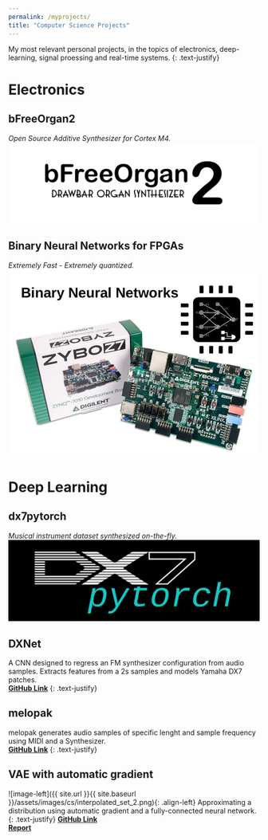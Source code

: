 ```yaml
---
permalink: /myprojects/
title: "Computer Science Projects"
---
```

My most relevant personal projects, in the topics of electronics, deep-learning, signal proessing and real-time systems.
{: .text-justify}

# Electronics

## bFreeOrgan2
*Open Source Additive Synthesizer for Cortex M4.*
<a href="https://github.com/fcaspe/bfreeOrgan2">
    <img src="/assets/images/bfreeorgan2.png"/>
</a>

## Binary Neural Networks for FPGAs
*Extremely Fast - Extremely quantized.*
<a href="/deep%20learning/fpga_BNN/">
<img src="/assets/images/bnn_fpga.jpg"/>
</a>

# Deep Learning

## dx7pytorch
*Musical instrument dataset synthesized on-the-fly.*
<a href="https://github.com/fcaspe/dx7pytorch">
    <img src="/assets/images/dx7pytorch.png"/>
</a>

## DXNet
A CNN designed to regress an FM synthesizer configuration from audio samples. Extracts features from a 2s samples and models Yamaha DX7 patches.
<br/><b><a href="https://github.com/fcaspe/dxnet">GitHub Link</a></b>
{: .text-justify}


## melopak
melopak generates audio samples of specific lenght and sample frequency using MIDI and a Synthesizer.
<br/><b><a href="https://github.com/fcaspe/melopak">GitHub Link</a></b>
{: .text-justify}

## VAE with automatic gradient

![image-left]({{ site.url }}{{ site.baseurl }}/assets/images/cs/interpolated_set_2.png){: .align-left}
Approximating a distribution using automatic gradient and a fully-connected neural network.
{: .text-justify}
<b><a href="https://github.com/fcaspe/vaeAutograd">GitHub Link</a></b>
<br/><b><a href="/assets/pdf/ABM_Assignment3.pdf">Report</a></b>

